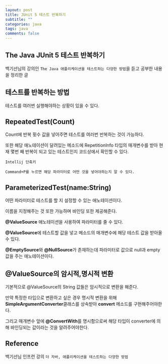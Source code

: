 ```yaml
---
layout: post
title: JUnit 5 테스트 반복하기
subtitle: ""
categories: java
tags: java
comments: false
---
```


## The Java JUnit 5 테스트 반복하기

백기선님의 강의인 `The Java 애플리케이션을 테스트하는 다양한 방법`을 듣고 공부한 내용을 정리한 글

## 테스트를 반복하는 방법

테스트를 여러번 실행해야하는 상황이 있을 수 있다.

## RepeatedTest(Count)

Count에 반복 횟수 값을 넣어주면 테스트를 여러번 반복하는 것이 가능하다.

또한 해당 애노테이션이 달려있는 메소드에 RepetitionInfo 타입의 매개변수를 받아 현재 몇번 째 반복이 되고 있는 테스트인지 코드상에서 확인할 수 있다.

```
Intellij 단축키

Command+P를 누르면 해당 파라미터로 어떤 것을 넣어야하는지 알 수 있다.
```

## ParameterizedTest(name:String)

어떤 파라미터로 테스트를 할 지 설정할 수 있는 애노테이션이다.

이름을 지정해주는 것 또한 가능하며 바인딩 또한 제공해준다.

**@ValueSource** 애노테이션을 사용하여 파라미터를 줄 수 있다.

**@ValueSource**에 테스트할 값을 넣고 메소드의 매개변수에 해당 테스트 값을 받아올 수 있다.

**@EmptySource**와 **@NullSource**가 존재하는데 파라미터로 값으로 null과 empty 값을 주는 애노테이션이다.

## @ValueSource의 암시적,명시적 변환

기본적으로 @ValueSource의 String 값들은 암시적으로 변환을 해준다.

만약 특정한 타입으로 변환하고 싶은 경우 명시적 변환을 위해 **SimpleArgumentConverter**클래스를 상속받아 **convert** 메소드를 구현해주어야한다.

그리고 매개변수 앞에 **@ConvertWith**를 명시함으로써 해당 타입이 converter에 의해 바인딩되는 값이라는 것을 알려주어야한다.

## Reference

백기선님 인프런 강의 `더 자바, 애플리케이션을 테스트하는 다양한 방법`